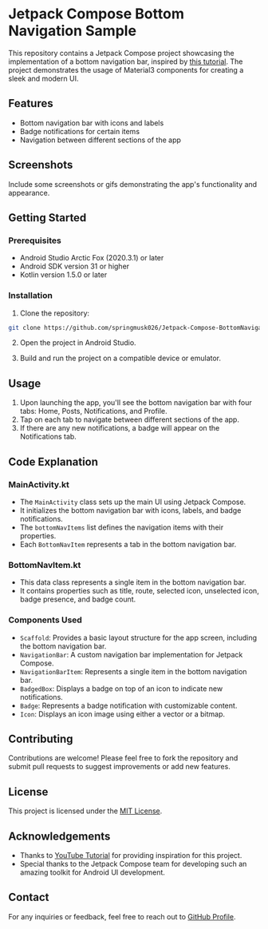 # Jetpack Compose Bottom Navigation Sample

This repository contains a Jetpack Compose project showcasing the implementation of a bottom navigation bar, inspired by [this tutorial](https://www.youtube.com/watch?v=HVub2u8DpDQ). The project demonstrates the usage of Material3 components for creating a sleek and modern UI.

## Features

- Bottom navigation bar with icons and labels
- Badge notifications for certain items
- Navigation between different sections of the app

## Screenshots

Include some screenshots or gifs demonstrating the app's functionality and appearance.

## Getting Started

### Prerequisites

- Android Studio Arctic Fox (2020.3.1) or later
- Android SDK version 31 or higher
- Kotlin version 1.5.0 or later

### Installation

1. Clone the repository:

```bash
git clone https://github.com/springmusk026/Jetpack-Compose-BottomNavigation.git
```

2. Open the project in Android Studio.

3. Build and run the project on a compatible device or emulator.

## Usage

1. Upon launching the app, you'll see the bottom navigation bar with four tabs: Home, Posts, Notifications, and Profile.
2. Tap on each tab to navigate between different sections of the app.
3. If there are any new notifications, a badge will appear on the Notifications tab.

## Code Explanation

### MainActivity.kt

- The `MainActivity` class sets up the main UI using Jetpack Compose.
- It initializes the bottom navigation bar with icons, labels, and badge notifications.
- The `bottomNavItems` list defines the navigation items with their properties.
- Each `BottomNavItem` represents a tab in the bottom navigation bar.

### BottomNavItem.kt

- This data class represents a single item in the bottom navigation bar.
- It contains properties such as title, route, selected icon, unselected icon, badge presence, and badge count.

### Components Used

- `Scaffold`: Provides a basic layout structure for the app screen, including the bottom navigation bar.
- `NavigationBar`: A custom navigation bar implementation for Jetpack Compose.
- `NavigationBarItem`: Represents a single item in the bottom navigation bar.
- `BadgedBox`: Displays a badge on top of an icon to indicate new notifications.
- `Badge`: Represents a badge notification with customizable content.
- `Icon`: Displays an icon image using either a vector or a bitmap.

## Contributing

Contributions are welcome! Please feel free to fork the repository and submit pull requests to suggest improvements or add new features.

## License

This project is licensed under the [MIT License](LICENSE).

## Acknowledgements

- Thanks to [YouTube Tutorial](https://www.youtube.com/watch?v=HVub2u8DpDQ) for providing inspiration for this project.
- Special thanks to the Jetpack Compose team for developing such an amazing toolkit for Android UI development.

## Contact

For any inquiries or feedback, feel free to reach out to [GitHub Profile](https://github.com/springmusk026).
